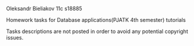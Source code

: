 Oleksandr Bieliakov 11c s18885

Homework tasks for Database applications(PJATK 4th semester) tutorials

Tasks descriptions are not posted in order to avoid any potential copyright issues.
